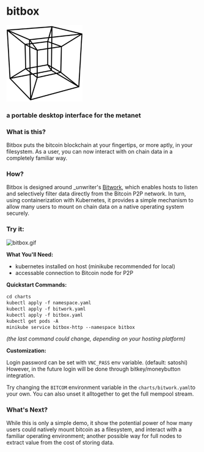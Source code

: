 # bitbox

<kbd><img src="./assets/tesseract.png" width=200/></kbd>

### a portable desktop interface for the metanet


### What is this?
Bitbox puts the bitcoin blockchain at your fingertips, or more aptly, in your filesystem. As a user, you can now interact with on chain data in a completely familiar way. 

### How? 
Bitbox is designed around _unwriter's [Bitwork](https://www.bitwork.network/#/), which enables hosts to listen and selectively filter data directly from the Bitcoin P2P network. In turn, using containerization with Kubernetes, it provides a simple mechanism to allow many users to mount on chain data on a native operating system securely.  

### Try it:

<img src="./assets/bitboxv1.gif" alt="bitbox.gif" style="width:400px"/>

**What You'll Need:**
- kubernetes installed on host (minikube recommended for local)
- accessable connection to Bitcoin node for P2P

**Quickstart Commands:**

```
cd charts
kubectl apply -f namespace.yaml
kubectl apply -f bitwork.yaml
kubectl apply -f bitbox.yaml
kubectl get pods -A
minikube service bitbox-http --namespace bitbox
```

*(the last command could change, depending on your hosting platform)*

**Customization:**

Login password can be set with `VNC_PASS` env variable. (default: satoshi) However, in the future login will be done through bitkey/moneybutton integration.

Try changing the `BITCOM` environment variable in the `charts/bitwork.yaml`to your own. You can also unset it alltogether to get the full mempool stream. 

### What's Next?
While this is only a simple demo, it show the potential power of how many users could natively mount bitcoin as a filesystem, and interact with a familiar operating environment; another possible way for full nodes to extract value from the cost of storing data. 




